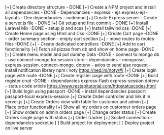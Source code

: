 [+] Create directory structure - DONE
[+] Create a NPM project and install all dependancies - DONE
    - Dependancies
        - express
        - ejs express-ejs-layouts
    - Dev dependancies
        - nodemon
[+] Create Express server - Create a server.js file - DONE
[+] Git setup and first commit - DONE
[+] Install Laravel Mix -DONE
    - setup js and scss
[+] Install tailwind css -DONE
[+] Create Home page using Html and Css -DONE
[+] Create Cart page -DONE
    - order summary section
    - empty cart section
[+] - move routes to routes files -DONE
[+] - Create dedicated controllers -DONE
[+] Add to cart functionality
    [+] Fetch all pizzas from db and show on home page -DONE
    [+] Create menu model and put dummy Data -DONE
        - connect to mongo db
        - use connect-mongo for session store
            - dependancies
                - mongoose, express-session, connect-mongo, dotenv
    - axios to send ajax request
    - install notification library npm i noty   https://ned.im/noty/#/
[+] Create login page with route  -DONE
[+] Create register page with route -DONE
[+] Build register crud -DONE
    - dependancies express-flash express-session dotenv
    - status code article https://www.restapitutorial.com/httpstatuscodes.html
[+] Build login using passport -DONE
    - install dependancies passport passport-local express-session
[+] Create Order controller and link it in server.js
[+] Create Orders view with table for customer and admin
[+] Place order functionality
[+] Show all my orders on custormer orders page
[+] Show orders on admin orders page
[+] Change order status
[+] Create Orders single page with status
[+] Order tracker
    [+] Socket connection
        - dependancies socket.io
[ ] Build project for deployment
[ ] Deploy project on live server
